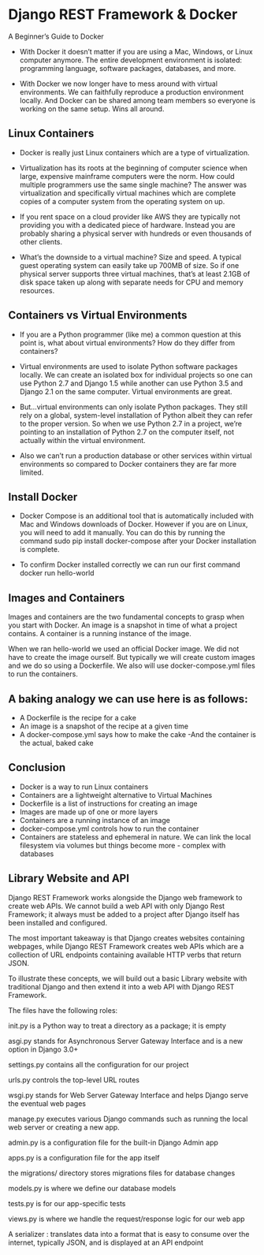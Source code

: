 # Django REST Framework & Docker
A Beginner’s Guide to Docker

- With Docker it doesn’t matter if you are using a Mac, Windows, or Linux computer anymore. The entire development environment is isolated: programming language, software packages, databases, and more.

- With Docker we now longer have to mess around with virtual environments. We can faithfully reproduce a production environment locally. And Docker can be shared among team members so everyone is working on the same setup. Wins all around.

## Linux Containers
- Docker is really just Linux containers which are a type of virtualization.

- Virtualization has its roots at the beginning of computer science when large, expensive mainframe computers were the norm. How could multiple programmers use the same single machine? The answer was virtualization and specifically virtual machines which are complete copies of a computer system from the operating system on up.

- If you rent space on a cloud provider like AWS they are typically not providing you with a dedicated piece of hardware. Instead you are probably sharing a physical server with hundreds or even thousands of other clients.

- What’s the downside to a virtual machine? Size and speed. A typical guest operating system can easily take up 700MB of size. So if one physical server supports three virtual machines, that’s at least 2.1GB of disk space taken up along with separate needs for CPU and memory resources.

## Containers vs Virtual Environments
- If you are a Python programmer (like me) a common question at this point is, what about virtual environments? How do they differ from containers?

- Virtual environments are used to isolate Python software packages locally. We can create an isolated box for individual projects so one can use Python 2.7 and Django 1.5 while another can use Python 3.5 and Django 2.1 on the same computer. Virtual environments are great.

- But…virtual environments can only isolate Python packages. They still rely on a global, system-level installation of Python albeit they can refer to the proper version. So when we use Python 2.7 in a project, we’re pointing to an installation of Python 2.7 on the computer itself, not actually within the virtual environment.

- Also we can’t run a production database or other services within virtual environments so compared to Docker containers they are far more limited.

## Install Docker
- Docker Compose is an additional tool that is automatically included with Mac and Windows downloads of Docker. However if you are on Linux, you will need to add it manually. You can do this by running the command sudo pip install docker-compose after your Docker installation is complete.

- To confirm Docker installed correctly we can run our first command docker run hello-world

## Images and Containers
Images and containers are the two fundamental concepts to grasp when you start with Docker. An image is a snapshot in time of what a project contains. A container is a running instance of the image.

When we ran hello-world we used an official Docker image. We did not have to create the image ourself. But typically we will create custom images and we do so using a Dockerfile. We also will use docker-compose.yml files to run the containers.

## A baking analogy we can use here is as follows:
- A Dockerfile is the recipe for a cake
- An image is a snapshot of the recipe at a given time
- A docker-compose.yml says how to make the cake
-And the container is the actual, baked cake

## Conclusion
- Docker is a way to run Linux containers
- Containers are a lightweight alternative to Virtual Machines
- Dockerfile is a list of instructions for creating an image
- Images are made up of one or more layers
- Containers are a running instance of an image
- docker-compose.yml controls how to run the container
- Containers are stateless and ephemeral in nature. We can link the local filesystem via volumes but things become more - complex with databases


## Library Website and API
Django REST Framework works alongside the Django web framework to create web APIs. We cannot build a web API with only Django Rest Framework; it always must be added to a project after Django itself has been installed and configured.

The most important takeaway is that Django creates websites containing webpages, while Django REST Framework creates web APIs which are a collection of URL endpoints containing available HTTP verbs that return JSON.

To illustrate these concepts, we will build out a basic Library website with traditional Django and then extend it into a web API with Django REST Framework.

The files have the following roles:

init.py is a Python way to treat a directory as a package; it is empty

asgi.py stands for Asynchronous Server Gateway Interface and is a new option in Django 3.0+

settings.py contains all the configuration for our project

urls.py controls the top-level URL routes

wsgi.py stands for Web Server Gateway Interface and helps Django serve the eventual web pages

manage.py executes various Django commands such as running the local web server or creating a new app.

admin.py is a configuration file for the built-in Django Admin app

apps.py is a configuration file for the app itself

the migrations/ directory stores migrations files for database changes

models.py is where we define our database models

tests.py is for our app-specific tests

views.py is where we handle the request/response logic for our web app

A serializer : translates data into a format that is easy to consume over the internet, typically JSON, and is displayed at an API endpoint